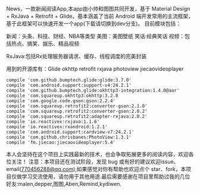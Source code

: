News，一款新闻阅读App,本app由小帅和图图共同开发，基于 Material Design  + RxJava + Retrofit + Glide，基本涵盖了当前 Android 端开发常用的主流框架，基于此框架可以快速开发一个app(下载请切换到dev分支)。
目前模块包括：

新闻：头条、科技、财经、NBA等类型
美图：美图壁纸
笑话:经典笑话
视频：包括热点、搞笑、娱乐、精品视频


RxJava:包括Rx处理服务器请求、缓存、线程调度的完美封装

用到的开源库有：Glide okhttp retrofit rxjava photoview jiecaovideoplayer

    compile 'com.github.bumptech.glide:glide:3.7.0'
    compile 'com.android.support:support-v4:24.2.1'
    compile 'com.github.bumptech.glide:okhttp3-integration:1.4.0@aar'
    compile 'com.squareup.okhttp3:okhttp:3.2.0
    compile 'com.google.code.gson:gson:2.2.4'
    compile 'com.squareup.retrofit2:converter-gson:2.1.0'
    compile 'com.squareup.retrofit2:converter-gson:2.0.2'
    compile 'com.squareup.retrofit2:adapter-rxjava:2.0.2'
    compile 'io.reactivex:rxjava:1.1.6'
    compile 'io.reactivex:rxandroid:1.2.1'
    compile 'com.android.support:cardview-v7:24.2.1'
    compile 'com.github.chrisbanes:PhotoView:1.3.1'
    compile 'fm.jiecao:jiecaovideoplayer:5.4'
    
本人会坚持在这个项目上实践最新的技术，也会争取拓展更多的阅读内容，欢迎各位关注！ 注意：本项目还在测试阶段，发现 bug 或有好的建议欢迎issue、email(770456288@qq.com),如果感觉对你有帮助也欢迎点个 star、fork，本项目仅做学习交流使用，请勿用于其他用途.最后需要感谢在项目里帮助过我的几位好友:malen,depper,图图,Aben,Remind,kydiwen.
